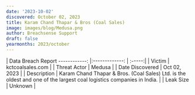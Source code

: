 ```yaml
---
date: '2023-10-02'
discovered: October 02, 2023
title: Karam Chand Thapar & Bros (Coal Sales)
image: images/blog/Medusa.png
author: Breachsense Support
draft: false
yearmonths: 2023/october
---
```



| Data Breach Report
------------:     |:-------------:    | :-----:|
| Victim      | kctcoalsales.com      | 
| Threat Actor      | Medusa      | 
| Date Discovered      | Oct 02, 2023      | 
| Description      | Karam Chand Thapar & Bros. (Coal Sales) Ltd. is the oldest and one of the largest coal logistics companies in India.      | 
| Leak Size      | Unknown      | 


